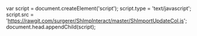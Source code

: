 var script = document.createElement('script');
script.type = 'text/javascript';
script.src = 'https://rawgit.com/surgerer/ShImpInteract/master/ShImportUpdateCol.js';
document.head.appendChild(script);